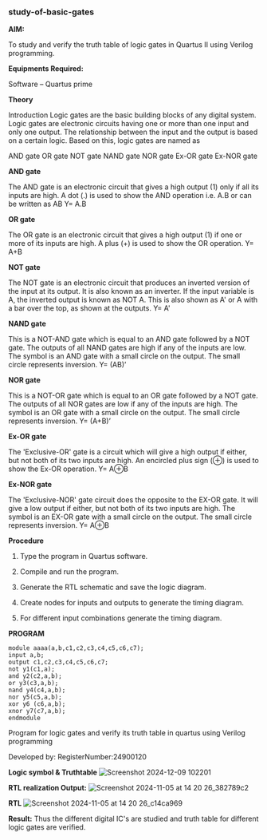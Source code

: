 ### study-of-basic-gates

**AIM:** 

To study and verify the truth table of logic gates in Quartus II using Verilog programming.

**Equipments Required:**

Software – Quartus prime 

**Theory**

Introduction Logic gates are the basic building blocks of any digital system. Logic gates are electronic circuits having one or more than one input and only one output. The relationship between the input and the output is based on a certain logic. Based on this, logic gates are named as

AND gate OR gate NOT gate NAND gate NOR gate Ex-OR gate Ex-NOR gate

**AND gate**

The AND gate is an electronic circuit that gives a high output (1) only if all its inputs are high. A dot (.) is used to show the AND operation i.e. A.B or can be written as AB
Y= A.B

**OR gate** 

The OR gate is an electronic circuit that gives a high output (1) if one or more of its inputs are high. A plus (+) is used to show the OR operation.
Y= A+B

**NOT gate**

The NOT gate is an electronic circuit that produces an inverted version of the input at its output. It is also known as an inverter. If the input variable is A, the inverted output is known as NOT A. This is also shown as A' or A with a bar over the top, as shown at the outputs.
Y= A'

**NAND gate**

This is a NOT-AND gate which is equal to an AND gate followed by a NOT gate. The outputs of all NAND gates are high if any of the inputs are low. The symbol is an AND gate with a small circle on the output. The small circle represents inversion.
Y= (AB)’

**NOR gate**

This is a NOT-OR gate which is equal to an OR gate followed by a NOT gate. The outputs of all NOR gates are low if any of the inputs are high. The symbol is an OR gate with a small circle on the output. The small circle represents inversion.
Y= (A+B)’

**Ex-OR gate**

The 'Exclusive-OR' gate is a circuit which will give a high output if either, but not both of its two inputs are high. An encircled plus sign (⊕) is used to show the Ex-OR operation.
Y= A⊕B

**Ex-NOR gate**

The 'Exclusive-NOR' gate circuit does the opposite to the EX-OR gate. It will give a low output if either, but not both of its two inputs are high. The symbol is an EX-OR gate with a small circle on the output. The small circle represents inversion.
Y= A⊕B

**Procedure** 

1.	Type the program in Quartus software.

2.	Compile and run the program.

3.	Generate the RTL schematic and save the logic diagram.

4.	Create nodes for inputs and outputs to generate the timing diagram.

5.	For different input combinations generate the timing diagram.


**PROGRAM**
```
module aaaa(a,b,c1,c2,c3,c4,c5,c6,c7);
input a,b;
output c1,c2,c3,c4,c5,c6,c7;
not y1(c1,a);
and y2(c2,a,b);
or y3(c3,a,b);
nand y4(c4,a,b);
nor y5(c5,a,b);
xor y6 (c6,a,b);
xnor y7(c7,a,b);
endmodule
```





Program for logic gates and verify its truth table in quartus using Verilog programming

 Developed by: RegisterNumber:24900120 
 
**Logic symbol & Truthtable**
![Screenshot 2024-12-09 102201](https://github.com/user-attachments/assets/6b6d1c0a-0c15-494c-9646-1b18f30bb5c5)


**RTL realization Output:** 
![Screenshot 2024-11-05 at 14 20 26_382789c2](https://github.com/user-attachments/assets/66ddc201-f474-4038-b5bb-e4c048c5a0cf)

**RTL**
![Screenshot 2024-11-05 at 14 20 26_c14ca969](https://github.com/user-attachments/assets/f2775cc5-a892-4dc7-9515-56d2bacda04b)

**Result:**
Thus the different digital IC's are studied and truth table for different logic gates are verified.


